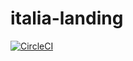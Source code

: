 # italia-landing

[![CircleCI](https://circleci.com/gh/teamdigitale/italia-landing.svg?style=svg)](https://circleci.com/gh/teamdigitale/italia-landing)
